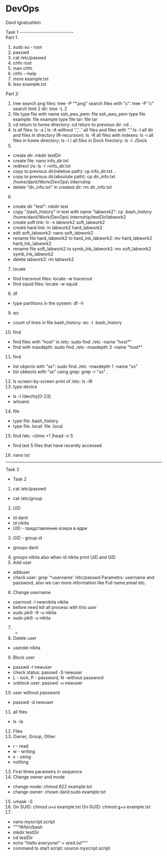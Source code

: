 # DevOps
Danil Ignatushkin 

Task 1 ---------------------------  
Part 1:
1. sudo su - root
2. passwd
3. cat /etc/passwd
4. chfn root
5. man chfn
5. chfn --help
6. more example.txt
6. less example.txt

Part 2:
1. tree
search png files: tree -P "*.png"
search files with "c": tree -P "*c*"
search limit 2 dir: tree -L 2
2. file 
type file with name ssh_aws_pem: file ssh_aws_pem
type file example: file example
type file tar: file tar
3. cd
return to home directory: cd 
return to previous dir: cd ..
4. ls
all files: ls -a | ls -A without '.','..'
all files and files with ".":ls -l
all dir and files in directory (R-recursion): ls -R
all files with indexes: ls -i
all files in home directory: ls -l /
all files in Dock firectory: ls -l ./Dock
5. 
- create dir: mkdir testDir
- create file: nano info_dir.txt
- redirect i/o: ls -l >info_dir.txt
- copy to previous dir(reletive path): cp info_dir.txt ..
- copy to previous dir(absolute path): cp dir_info.txt /home/danil/Work/DevOps\ Internship
- delete "dir_info.txt" in created dir: rm dir_info.txt 

6. 
- create dir "test": mkdir test
- copy ".bash_history" in test with name "labwork2": cp .bash_history /home/danil/Work/DevOps\ Internship/testDir/labwork2
- create soft link: ln -s labwork2 soft_labwork2
- create hard link: ln labwork2 hard_labwork2
- edit soft_labwork2: nano soft_labwork2
- rename file hard_labwork2 to hard_lnk_labwork2: mv hard_labwork2 hard_lnk_labwork2
- rename file soft_labwork2 to symb_lnk_labwork2: mv soft_labwork2 symb_lnk_labwork2
- delete labwork2: rm labwork2
7. locate
- find tracerout files: locate -w tracerout  
- find squid files: locate -w squid
8. df
- type partitions in the system: df -h
9. wc
- count of lines in file bash_history: wc -l .bash_history
10. find
- find files with "host" in /etc: sudo find ./etc -name "host*"
- find with maxdepth  :sudo find ./etc -maxdepth 3 -name "host*"
11. find
- list objects with "ss": sudo find ./etc -maxdepth 1 -name "*ss*"
- list obkects with "ss" using grep: grep -r "ss" .
12. ls
screen-by-screen print of /etc: ls -lR
13. type device
- ls -l /dev/tty[0-23]
- whoami
14. file
- type file .bash_history
- type file .local: file .local
15. find /etc -ctime +1 |head -n 5
- find last 5 files that have recently accessed

16. nano txt
--------------------------------------
Task 2
- Task 2
1. cat /etc/passwd
- cat /etc/group
2. UID
- id danil
- id nikita
- UID - представление юзера в ядре
3. GID - group id
- groups danil
4. groups nikita
 also when id nikita print UID and GID
5. Add user
- adduser <username>
- check user: grep '^username' /etc/passwd
Parametrs: username and password, also we can more information like Full name,email etc.
6. Change username
- usermod -l newnikita nikita
- before need kill all process with this user
- sudo pkill -9 -u nikita
- sudo pkill -u nikita
7. -
8. Delete user
- userdel nikita
9. Block user
- passwd -l newuser
- check status: passwd -S newuser
- L - lock, P - password, N -without password
- unblock user: passwd -u newuser
10. user without password
- passwd -d newuser
11. all files
- ls -la
12. Files
1. Owner, Group, Other
- r - read
- w - writing
- x - using
- nothing
13. First three parametrs in sequence
14. Change owner and mode
- change mode: chmod 622 example.txt
- change owner: chown danil:sudo example.txt
15. umask -S
16. On SUID: chmod u+s example.txt
    On GUID: chmod g+s example.txt
17. 
- nano myscript.script
- """!#/bin/bash
- mkdir testDir
- cd testDir
- echo "Hello everyone!" > wisit.txt"""
- command to start script: source myscript.script



